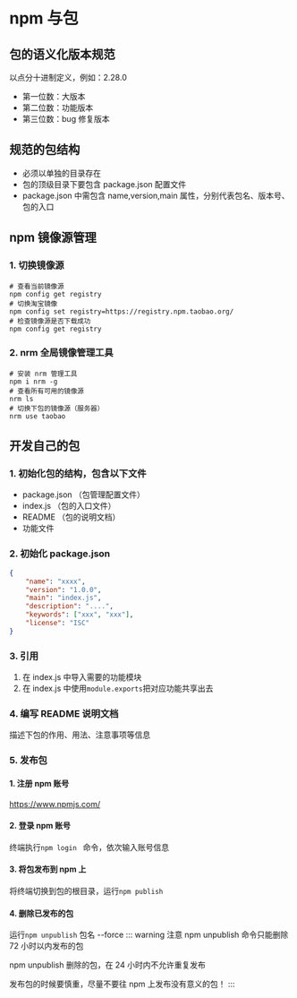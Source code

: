 # npm 与包

## 包的语义化版本规范

以点分十进制定义，例如：2.28.0

-   第一位数：大版本
-   第二位数：功能版本
-   第三位数：bug 修复版本

## 规范的包结构

-   必须以单独的目录存在
-   包的顶级目录下要包含 package.json 配置文件
-   package.json 中需包含 name,version,main 属性，分别代表包名、版本号、包的入口

## npm 镜像源管理

### 1. 切换镜像源

```shell
# 查看当前镜像源
npm config get registry
# 切换淘宝镜像
npm config set registry=https://registry.npm.taobao.org/
# 检查镜像源是否下载成功
npm config get registry
```

### 2. nrm 全局镜像管理工具

```shell
# 安装 nrm 管理工具
npm i nrm -g
# 查看所有可用的镜像源
nrm ls
# 切换下包的镜像源（服务器）
nrm use taobao
```

## 开发自己的包

### 1. 初始化包的结构，包含以下文件

-   package.json （包管理配置文件）
-   index.js （包的入口文件）
-   README （包的说明文档）
-   功能文件

### 2. 初始化 package.json

```json
{
	"name": "xxxx",
	"version": "1.0.0",
	"main": "index.js",
	"description": "....",
	"keywords": ["xxx", "xxx"],
	"license": "ISC"
}
```

### 3. 引用

1. 在 index.js 中导入需要的功能模块
2. 在 index.js 中使用`module.exports`把对应功能共享出去

### 4. 编写 README 说明文档

描述下包的作用、用法、注意事项等信息

### 5. 发布包

#### 1. 注册 npm 账号

https://www.npmjs.com/

#### 2. 登录 npm 账号

终端执行`npm login ` 命令，依次输入账号信息

#### 3. 将包发布到 npm 上

将终端切换到包的根目录，运行`npm publish`

#### 4. 删除已发布的包

运行`npm unpublish` 包名 --force
::: warning 注意
npm unpublish 命令只能删除 72 小时以内发布的包

npm unpublish 删除的包，在 24 小时内不允许重复发布

发布包的时候要慎重，尽量不要往 npm 上发布没有意义的包！
:::
